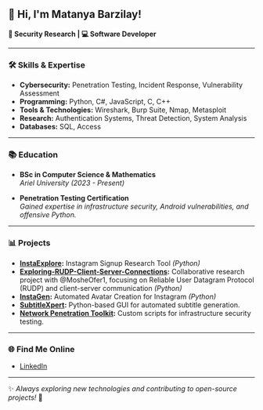 ## 👋 Hi, I'm Matanya Barzilay!

**🚀 Security Research | 💻 Software Developer**

---

### 🛠️ **Skills & Expertise**
- **Cybersecurity:** Penetration Testing, Incident Response, Vulnerability Assessment
- **Programming:** Python, C#, JavaScript, C, C++
- **Tools & Technologies:** Wireshark, Burp Suite, Nmap, Metasploit
- **Research:** Authentication Systems, Threat Detection, System Analysis
- **Databases:** SQL, Access

---

### 📚 **Education**
- **BSc in Computer Science & Mathematics**  
  *Ariel University (2023 - Present)*

- **Penetration Testing Certification**  
  *Gained expertise in infrastructure security, Android vulnerabilities, and offensive Python.*

---

### 📊 **Projects**
- **[InstaExplore](https://github.com/your-username/InstaExplore):** Instagram Signup Research Tool *(Python)*
- **[Exploring-RUDP-Client-Server-Connections](https://github.com/your-username/Exploring-RUDP-Client-Server-Connections):** Collaborative research project with @MosheOfer1, focusing on Reliable User Datagram Protocol (RUDP) and client-server communication *(Python)*
- **[InstaGen](https://github.com/your-username/InstaGen):** Automated Avatar Creation for Instagram *(Python)*
- **[SubtitleXpert](https://github.com/your-username/SubtitleXpert):** Python-based GUI for automated subtitle generation.
- **[Network Penetration Toolkit](https://github.com/your-username/Network-Penetration-Toolkit):** Custom scripts for infrastructure security testing.

---

### 🌐 **Find Me Online**
- [LinkedIn](www.linkedin.com/in/bmatanya)

---

✨ *Always exploring new technologies and contributing to open-source projects!* 🚀
